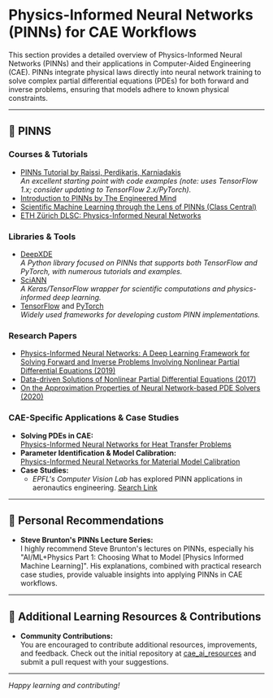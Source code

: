 # Physics-Informed Neural Networks (PINNs) for CAE Workflows

This section provides a detailed overview of Physics-Informed Neural Networks (PINNs) and their applications in Computer-Aided Engineering (CAE). PINNs integrate physical laws directly into neural network training to solve complex partial differential equations (PDEs) for both forward and inverse problems, ensuring that models adhere to known physical constraints.

---

## 📌 PINNS

### Courses & Tutorials

- [PINNs Tutorial by Raissi, Perdikaris, Karniadakis](https://maziarraissi.github.io/PINNs/)  
  *An excellent starting point with code examples (note: uses TensorFlow 1.x; consider updating to TensorFlow 2.x/PyTorch).*
- [Introduction to PINNs by The Engineered Mind](https://www.engineered-mind.com/engineering/physics-informed-neural-networks-pinns/)  
- [Scientific Machine Learning through the Lens of PINNs (Class Central)](https://www.classcentral.com/search?q=Physics+Informed+Neural+Networks)
- [ETH Zürich DLSC: Physics-Informed Neural Networks](https://camlab.ethz.ch/teaching/deep-learning-in-scientific-computing-2023.html)


### Libraries & Tools

- [DeepXDE](https://deepxde.readthedocs.io/en/latest/)  
  *A Python library focused on PINNs that supports both TensorFlow and PyTorch, with numerous tutorials and examples.*
- [SciANN](https://sciann.readthedocs.io/en/latest/)  
  *A Keras/TensorFlow wrapper for scientific computations and physics-informed deep learning.*
- [TensorFlow](https://www.tensorflow.org/) and [PyTorch](https://pytorch.org/)  
  *Widely used frameworks for developing custom PINN implementations.*


### Research Papers

- [Physics-Informed Neural Networks: A Deep Learning Framework for Solving Forward and Inverse Problems Involving Nonlinear Partial Differential Equations (2019)](https://www.sciencedirect.com/science/article/pii/S004579491832403X)
- [Data-driven Solutions of Nonlinear Partial Differential Equations (2017)](https://arxiv.org/abs/1706.07831)
- [On the Approximation Properties of Neural Network-based PDE Solvers (2020)](https://arxiv.org/abs/2007.01338)


### CAE-Specific Applications & Case Studies

- **Solving PDEs in CAE:**  
  [Physics-Informed Neural Networks for Heat Transfer Problems](https://asmedigitalcollection.asme.org/heattransfer/article/143/6/060801/1104439/Physics-Informed-Neural-Networks-for-Heat-Transfer)
- **Parameter Identification & Model Calibration:**  
  [Physics-Informed Neural Networks for Material Model Calibration](https://arxiv.org/abs/2212.07723)
- **Case Studies:**  
  - *EPFL's Computer Vision Lab* has explored PINN applications in aeronautics engineering.  [Search Link](https://search.epfl.ch/?q=Pinns)

---

## 📌 Personal Recommendations

- **Steve Brunton's PINNs Lecture Series:**  
  I highly recommend Steve Brunton's lectures on PINNs, especially his "AI/ML+Physics Part 1: Choosing What to Model [Physics Informed Machine Learning]". His explanations, combined with practical research case studies, provide valuable insights into applying PINNs in CAE workflows.

---

## 📌 Additional Learning Resources & Contributions

- **Community Contributions:**  
  You are encouraged to contribute additional resources, improvements, and feedback. Check out the initial repository at [cae_ai_resources](https://github.com/RevanKumarD/cae_ai_resources) and submit a pull request with your suggestions.

---

*Happy learning and contributing!*
